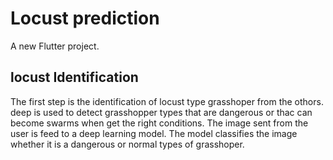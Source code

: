# Locust prediction 

A new Flutter project.

## locust Identification

The first step is the identification of locust type grasshoper from the othors. deep is used to detect grasshopper types that are dangerous or thac can become swarms when get the right conditions. The image sent from the user is feed to a deep learning model. The model classifies the image whether it is a dangerous or normal types of grasshoper.





